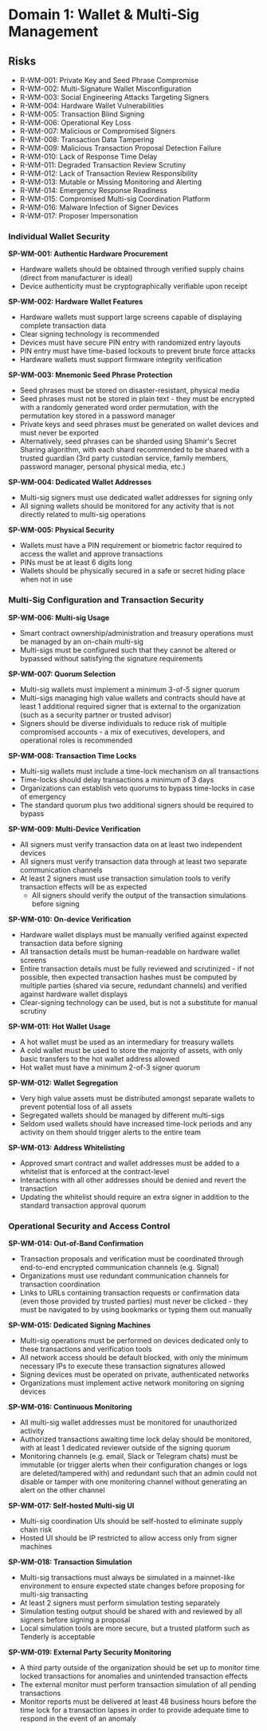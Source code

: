 # Domain 1: Wallet & Multi-Sig Management

## Risks

- R-WM-001: Private Key and Seed Phrase Compromise
- R-WM-002: Multi-Signature Wallet Misconfiguration
- R-WM-003: Social Engineering Attacks Targeting Signers
- R-WM-004: Hardware Wallet Vulnerabilities
- R-WM-005: Transaction Blind Signing
- R-WM-006: Operational Key Loss
- R-WM-007: Malicious or Compromised Signers
- R-WM-008: Transaction Data Tampering
- R-WM-009: Malicious Transaction Proposal Detection Failure
- R-WM-010: Lack of Response Time Delay
- R-WM-011: Degraded Transaction Review Scrutiny
- R-WM-012: Lack of Transaction Review Responsibility
- R-WM-013: Mutable or Missing Monitoring and Alerting
- R-WM-014: Emergency Response Readiness
- R-WM-015: Compromised Multi-sig Coordination Platform
- R-WM-016: Malware Infection of Signer Devices
- R-WM-017: Proposer Impersonation

### **Individual Wallet Security**

**SP-WM-001: Authentic Hardware Procurement**
- Hardware wallets should be obtained through verified supply chains (direct from manufacturer is ideal)
- Device authenticity must be cryptographically verifiable upon receipt

**SP-WM-002: Hardware Wallet Features**
- Hardware wallets must support large screens capable of displaying complete transaction data
- Clear signing technology is recommended
- Devices must have secure PIN entry with randomized entry layouts
- PIN entry must have time-based lockouts to prevent brute force attacks
- Hardware wallets must support firmware integrity verification

**SP-WM-003: Mnemonic Seed Phrase Protection**
- Seed phrases must be stored on disaster-resistant, physical media
- Seed phrases must not be stored in plain text - they must be encrypted with a randomly generated word order permutation, with the permutation key stored in a password manager
- Private keys and seed phrases must be generated on wallet devices and must never be exported
- Alternatively, seed phrases can be sharded using Shamir's Secret Sharing algorithm, with each shard recommended to be shared with a trusted guardian (3rd party custodian service, family members, password manager, personal physical media, etc.)

**SP-WM-004: Dedicated Wallet Addresses**
- Multi-sig signers must use dedicated wallet addresses for signing only
- All signing wallets should be monitored for any activity that is not directly related to multi-sig operations

**SP-WM-005: Physical Security**
- Wallets must have a PIN requirement or biometric factor required to access the wallet and approve transactions
- PINs must be at least 6 digits long
- Wallets should be physically secured in a safe or secret hiding place when not in use

### **Multi-Sig Configuration and Transaction Security**

**SP-WM-006: Multi-sig Usage**
- Smart contract ownership/administration and treasury operations must be managed by an on-chain multi-sig
- Multi-sigs must be configured such that they cannot be altered or bypassed without satisfying the signature requirements

**SP-WM-007: Quorum Selection**
- Multi-sig wallets must implement a minimum 3-of-5 signer quorum
- Multi-sigs managing high value wallets and contracts should have at least 1 additional required signer that is external to the organization (such as a security partner or trusted advisor)
- Signers should be diverse individuals to reduce risk of multiple compromised accounts - a mix of executives, developers, and operational roles is recommended

**SP-WM-008: Transaction Time Locks**
- Multi-sig wallets must include a time-lock mechanism on all transactions
- Time-locks should delay transactions a minimum of 3 days
- Organizations can establish veto quorums to bypass time-locks in case of emergency
- The standard quorum plus two additional signers should be required to bypass

**SP-WM-009: Multi-Device Verification**
- All signers must verify transaction data on at least two independent devices
- All signers must verify transaction data through at least two separate communication channels
- At least 2 signers must use transaction simulation tools to verify transaction effects will be as expected
  - All signers should verify the output of the transaction simulations before signing

**SP-WM-010: On-device Verification**
- Hardware wallet displays must be manually verified against expected transaction data before signing
- All transaction details must be human-readable on hardware wallet screens
- Entire transaction details must be fully reviewed and scrutinized - if not possible, then expected transaction hashes must be computed by multiple parties (shared via secure, redundant channels) and verified against hardware wallet displays
- Clear-signing technology can be used, but is not a substitute for manual scrutiny

**SP-WM-011: Hot Wallet Usage**
- A hot wallet must be used as an intermediary for treasury wallets
- A cold wallet must be used to store the majority of assets, with only basic transfers to the hot wallet address allowed
- Hot wallet must have a minimum 2-of-3 signer quorum

**SP-WM-012: Wallet Segregation**
- Very high value assets must be distributed amongst separate wallets to prevent potential loss of all assets
- Segregated wallets should be managed by different multi-sigs
- Seldom used wallets should have increased time-lock periods and any activity on them should trigger alerts to the entire team

**SP-WM-013: Address Whitelisting**
- Approved smart contract and wallet addresses must be added to a whitelist that is enforced at the contract-level
- Interactions with all other addresses should be denied and revert the transaction
- Updating the whitelist should require an extra signer in addition to the standard transaction approval quorum

### **Operational Security and Access Control**

**SP-WM-014: Out-of-Band Confirmation**
- Transaction proposals and verification must be coordinated through end-to-end encrypted communication channels (e.g. Signal)
- Organizations must use redundant communication channels for transaction coordination
- Links to URLs containing transaction requests or confirmation data (even those provided by trusted parties) must never be clicked - they must be navigated to by using bookmarks or typing them out manually

**SP-WM-015: Dedicated Signing Machines**
- Multi-sig operations must be performed on devices dedicated only to these transactions and verification tools
- All network access should be default blocked, with only the minimum necessary IPs to execute these transaction signatures allowed
- Signing devices must be operated on private, authenticated networks
- Organizations must implement active network monitoring on signing devices

**SP-WM-016: Continuous Monitoring**
- All multi-sig wallet addresses must be monitored for unauthorized activity
- Authorized transactions awaiting time lock delay should be monitored, with at least 1 dedicated reviewer outside of the signing quorum
- Monitoring channels (e.g. email, Slack or Telegram chats) must be immutable (or trigger alerts when their configuration changes or logs are deleted/tampered with) and redundant such that an admin could not disable or tamper with one monitoring channel without generating an alert on the other channel

**SP-WM-017: Self-hosted Multi-sig UI**
- Multi-sig coordination UIs should be self-hosted to eliminate supply chain risk
- Hosted UI should be IP restricted to allow access only from signer machines

**SP-WM-018: Transaction Simulation**
- Multi-sig transactions must always be simulated in a mainnet-like environment to ensure expected state changes before proposing for multi-sig transacting
- At least 2 signers must perform simulation testing separately
- Simulation testing output should be shared with and reviewed by all signers before signing a proposal
- Local simulation tools are more secure, but a trusted platform such as Tenderly is acceptable

**SP-WM-019: External Party Security Monitoring**
- A third party outside of the organization should be set up to monitor time locked transactions for anomalies and unintended transaction effects
- The external monitor must perform transaction simulation of all pending transactions
- Monitor reports must be delivered at least 48 business hours before the time lock for a transaction lapses in order to provide adequate time to respond in the event of an anomaly
